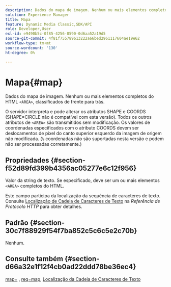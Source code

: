 ```yaml
---
description: Dados do mapa de imagem. Nenhum ou mais elementos completos do HTML <AREA>, classificados de frente para trás.
solution: Experience Manager
title: Mapa
feature: Dynamic Media Classic,SDK/API
role: Developer,User
exl-id: e9490b5c-0f85-4256-8590-0d6aa52a19d5
source-git-commit: 4f81f755789613222a66bed2961117604ae19e62
workflow-type: tm+mt
source-wordcount: '130'
ht-degree: 0%

---
```


# Mapa{#map}

Dados do mapa de imagem. Nenhum ou mais elementos completos do HTML `<AREA>`, classificados de frente para trás.

O servidor interpreta e pode alterar os atributos SHAPE e COORDS (SHAPE=CIRCLE não é compatível com esta versão). Todos os outros atributos de `<AREA>` são transmitidos sem modificação. Os valores de coordenadas especificados com o atributo COORDS devem ser deslocamentos de pixel do canto superior esquerdo da imagem de origem não modificada. (`%` coordenadas não são suportadas nesta versão e podem não ser processadas corretamente.)

## Propriedades {#section-f52d89fd399b4356ac05277e6c12f956}

Valor da string de texto. Se especificado, deve ser um ou mais elementos `<AREA>` completos do HTML.

Este campo participa da localização da sequência de caracteres de texto. Consulte [Localização de Cadeia de Caracteres de Texto](/help/aem-is-ir-api/is-api/http-ref/image-serving-api-ref/c-http-protocol-reference/c-syntax-and-features/r-text-string-localization.md) na *Referência de Protocolo HTTP* para obter detalhes.

## Padrão {#section-30c7f88929f54f7ba852c5c6c5e2c70b}

Nenhum.

## Consulte também {#section-d66a32e1f12f4cb0ad22ddd78be36ec4}

[map=](/help/aem-is-ir-api/is-api/http-ref/image-serving-api-ref/c-http-protocol-reference/c-command-reference/r-map.md) , [req=map](/help/aem-is-ir-api/is-api/http-ref/image-serving-api-ref/c-http-protocol-reference/c-command-reference/r-req/r-req.md), [Localização da Cadeia de Caracteres de Texto](/help/aem-is-ir-api/is-api/http-ref/image-serving-api-ref/c-http-protocol-reference/c-syntax-and-features/r-text-string-localization.md)
